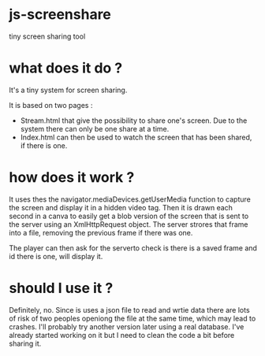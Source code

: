 # js-screenshare
 tiny screen sharing tool

# what does it do ?
It's a tiny system for screen sharing.

It is based on two pages :
- Stream.html that give the possibility to share one's screen. Due to the system there can only be one share at a time.
- Index.html can then be used to watch the screen that has been shared, if there is one.

# how does it work ?
It uses thes the navigator.mediaDevices.getUserMedia function to capture the screen and display it in a hidden video tag. Then it is drawn each second in a canva to easily get a blob version of the screen that is sent to the server using an XmlHttpRequest object. The server strores that frame into a file, removing the previous frame if there was one.

The player can then ask for the serverto check is there is a saved frame and id there is one, will display it.
# should I use it ?

Definitely, no. Since is uses a json file to read and wrtie data there are lots of risk of two peoples openiong the file at the same time, which may lead to crashes. I'll probably try another version later using a real database. I've already started working on it but I need to clean the code a bit before sharing it.